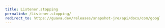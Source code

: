 ```yaml
---
title: Listener.stopping
permalink: /Listener.stopping/
redirect_to: https://guava.dev/releases/snapshot-jre/api/docs/com/google/common/util/concurrent/Service.Listener.html#stopping-com.google.common.util.concurrent.Service.State-
---
```

